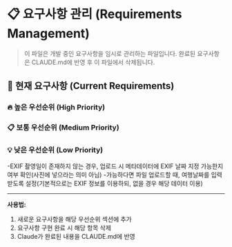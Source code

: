# 📋 요구사항 관리 (Requirements Management)

> 이 파일은 개발 중인 요구사항을 임시로 관리하는 파일입니다.
> 완료된 요구사항은 CLAUDE.md에 반영 후 이 파일에서 삭제됩니다.

## 📌 현재 요구사항 (Current Requirements)
### 🔥 높은 우선순위 (High Priority)
<!-- 긴급하게 처리해야 할 요구사항들 -->

### 📋 보통 우선순위 (Medium Priority)
<!-- 일반적인 기능 개선 및 추가 요구사항들 -->

### 💡 낮은 우선순위 (Low Priority)
<!-- 나중에 고려해볼 수 있는 요구사항들 -->
-EXIF 촬영일이 존재하지 않는 경우, 업로드 시 메타데이터에 EXIF 날짜 지정 가능한지 여부 확인(사진에 넣으라는 의미 아님)
-가능하다면 파일 업로드할 때, 여행날짜를 입력받도록 설정(기본적으로는 EXIF 정보를 이용하되, 없을 경우 해당 데이터 이용)


---
**사용법:**
1. 새로운 요구사항을 해당 우선순위 섹션에 추가
2. 요구사항 구현 완료 시 해당 항목 삭제
3. Claude가 완료된 내용을 CLAUDE.md에 반영